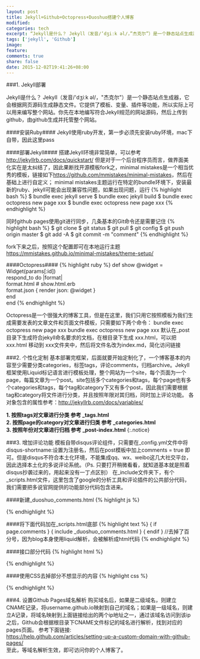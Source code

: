 ```yaml
---
layout: post
title: Jekyll+Github+Octopress+Duoshuo搭建个人博客
modified:
categories: tech
excerpt: “Jekyll是什么？ Jekyll（发音/’dʒiːk əl/，”杰克尔”）是一个静态站点生成器，它会根据网页源码生成静态文件。它提供了模板、变量、插件等功能，所以实际上可以用来编写整个网站。你先在本地编写符合Jekyll规范的网站源码，然后上传到github，由github生成并托管整个网站。”
tags: ['jekyll', 'Github']
image:
feature:
comments: true
share: false
date: 2015-12-02T19:41:26+08:00
---
```



###1. Jekyll部署

Jekyll是什么？
Jekyll（发音/'dʒiːk əl/，"杰克尔"）是一个静态站点生成器，它会根据网页源码生成静态文件。它提供了模板、变量、插件等功能，所以实际上可以用来编写整个网站。你先在本地编写符合Jekyll规范的网站源码，然后上传到github，由github生成并托管整个网站。

####安装Ruby####
Jekyll使用ruby开发，第一步必须先安装ruby环境，mac下自带，因此这里pass

####部署Jekyll####
搭建Jekyll环境非常简单，可以参考<http://jekyllrb.com/docs/quickstart/> 但是对于一个后台程序员而言，做界面美化实在是太纠结了，因此果断找开源模板fork之，minimal mistakes是一个相当优秀的模板，链接如下<https://github.com/mmistakes/minimal-mistakes>，然后在基础上进行自定义；
minimal mistakes主题运行在特定的bundle环境下，安装最新的ruby、jekyll可能会出现兼容性问题，如果出现问题，运行
{% highlight bash %}
$ bundle exec jekyll serve
$ bundle exec jekyll build
$ bundle exec octopress new page xxx
$ bundle exec octopress new page xxx
{% endhighlight %}

同时github pages使用git进行同步，几条基本的Git命令还是需要记住
{% highlight bash %}
$ git clone 
$ git status
$ git pull
$ git config 
$ git push origin master
$ git add -A 
$ git commit -m "comment"
{% endhighlight %}

fork下来之后，按照这个配置即可在本地运行主题 <https://mmistakes.github.io/minimal-mistakes/theme-setup/>

####Octopress####
{% highlight ruby %}
def show
  @widget = Widget(params[:id])  
  respond_to do |format|  
    format.html # show.html.erb    
    format.json { render json: @widget }    
  end  
end
{% endhighlight %}

Octopress是一个很强大的博客工具，但是在这里，我们只用它按照模板为我们生成需要发表的文章文件和页面文件模板，只需要如下两个命令：
bundle exec octopress new page xxx
bundle exec octopress new page xxx
默认在_post目录下生成符合jekyll命名要求的文档，在根目录下生成 xxx.html，可以把xxx.html 移动到 xxx文件夹中，然后将文件名改为index.md，简化访问链接

###2. 个性化定制
基本部署完框架，后面就要开始定制化了，一个博客基本的内容至少需要分类categories，标签tags，评论comments，归档archive。Jekyll框架使用Liquid标记语言进行模板处理，整个网站为一个site，每个页面为一个page，每篇文章为一个post。site包括多个categories和tags，每个page也有多个categories和tags，每个tag和category下又有多个post，因此我们需要根据tag和category将文件进行分类，并且按照年限对其归档，同时加上评论功能。
各对象包含的属性参考：<http://jekyllrb.com/docs/variables/> 

**1. 按照tags对文章进行分类 参考 _tags.html**<br>
**2. 按照page的category对文章进行归类 参考 _categories.html**<br>
**3. 按照年份对文章进行归档 参考 _post-index.html**
{:.notice}



###3. 增加评论功能
模板自带disqus评论组件，只需要在_config.yml文件中将  disqus-shortname:设置为注册名，然后在post模板中加上comments = true 即可。但是disqus不符合本土化环境，不能集成qq、wx、weibo这几大社交平台，因此选择本土化的多说评论系统。（Ps. 只要打开稍微看看，就知道基本就是照着disqus抄袭过来的，用起来没有一丁点区别）
在_include文件夹下，有个_scripts.html文件，这里包含了google的分析工具和评论插件的公共部分代码，我们需要把多说官网提供的功能部分代码包含进来。


####新建_duoshuo_comments.html
{% highlight js %}
<!-- 多说公共JS代码 start (一个网页只需插入一次) -->
<script type="text/javascript">
var duoshuoQuery = {short_name:"verylucky"};
	(function() {
		var ds = document.createElement('script');
		ds.type = 'text/javascript';ds.async = true;
		ds.src = (document.location.protocol == 'https:' ? 'https:' : 'http:') + '//static.duoshuo.com/embed.unstable.js';
		ds.charset = 'UTF-8';
		(document.getElementsByTagName('head')[0]
		 || document.getElementsByTagName('body')[0]).appendChild(ds);
	})();
	</script>
<!-- 多说公共JS代码 end -->
{% endhighlight %}

####将下面代码加在_scripts.html底部
{% highlight text %}
{ if page.comments }
  { include _duoshuo_comments.html }
{ endif }
//去掉了百分号，因为blog本身使用liquid解析，会被解析成html代码
{% endhighlight %}


####接口部分代码
{% highlight html %}
    <section class="ds-thread" data-thread-key="{{ date }}" data-title="{{title}}" data-url="{{site.production_url}}{{ page.url }}"></section>
{% endhighlight %}
  
####使用CSS去掉部分不想显示的内容
{% highlight css %}
<style type="text/css">
    .ds-powered-by
    {
        display:none;
    }
    .ds-meta
    {
        display:none;
    }
    .ds-comments-info
    {
        display:none;
    }
    .ds-paginator
    {
        display:none;
    }
    </style>
{% endhighlight %}


###4. 设置Github Pages域名解析
购买域名后，如果是二级域名，则建立CNAME记录，将username.github.io映射到自己的域名；如果是一级域名，则建立A记录，将域名映射到上面链接给出的两个ip地址之一，通过该域名访问到该ip之后，Github会根据根目录下CNAME文件标记的域名进行解析，找到对应的pages页面。
参考下面链接:<br>
<https://help.github.com/articles/setting-up-a-custom-domain-with-github-pages/><br>
至此，等域名解析生效，即可访问你的个人博客了。
